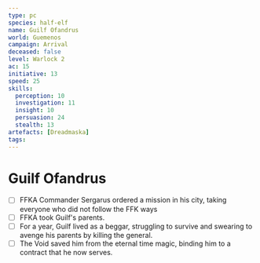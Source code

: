 ```yaml
---
type: pc
species: half-elf
name: Guilf Ofandrus
world: Guemenos
campaign: Arrival
deceased: false
level: Warlock 2
ac: 15
initiative: 13
speed: 25
skills:
  perception: 10
  investigation: 11
  insight: 10
  persuasion: 24
  stealth: 13
artefacts: [Dreadmaska]
tags:
---
```


# Guilf Ofandrus

- [ ] FFKA Commander Sergarus ordered a mission in his city, taking everyone who did not follow the FFK ways
- [ ] FFKA took Guilf's parents.
- [ ] For a year, Guilf lived as a beggar, struggling to survive and swearing to avenge his parents by killing the general.
- [ ] The Void saved him from the eternal time magic, binding him to a contract that he now serves.